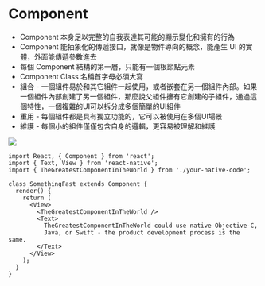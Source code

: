 # Component
  - Component 本身足以完整的自我表達其可能的顯示變化和擁有的行為
  - Component 能抽象化的傳遞接口，就像是物件導向的概念，能產生 UI 的實體，外面能傳遞參數進去
  - 每個 Component 結構的第一層，只能有一個根節點元素
  - Component Class 名稱首字母必須大寫
  - 組合 - 一個組件易於和其它組件一起使用，或者嵌套在另一個組件內部。如果一個組件內部創建了另一個組件，那麼說父組件擁有它創建的子組件，通過這個特性，一個複雜的UI可以拆分成多個簡單的UI組件
  - 重用 - 每個組件都是具有獨立功能的，它可以被使用在多個UI場景
  - 維護 - 每個小的組件僅僅包含自身的邏輯，更容易被理解和維護

![](https://i2.read01.com/uploads/0A2m4r01.jpg)

```
import React, { Component } from 'react';
import { Text, View } from 'react-native';
import { TheGreatestComponentInTheWorld } from './your-native-code';

class SomethingFast extends Component {
  render() {
    return (
      <View>
        <TheGreatestComponentInTheWorld />
        <Text>
          TheGreatestComponentInTheWorld could use native Objective-C,
          Java, or Swift - the product development process is the same.
        </Text>
      </View>
    );
  }
}
```